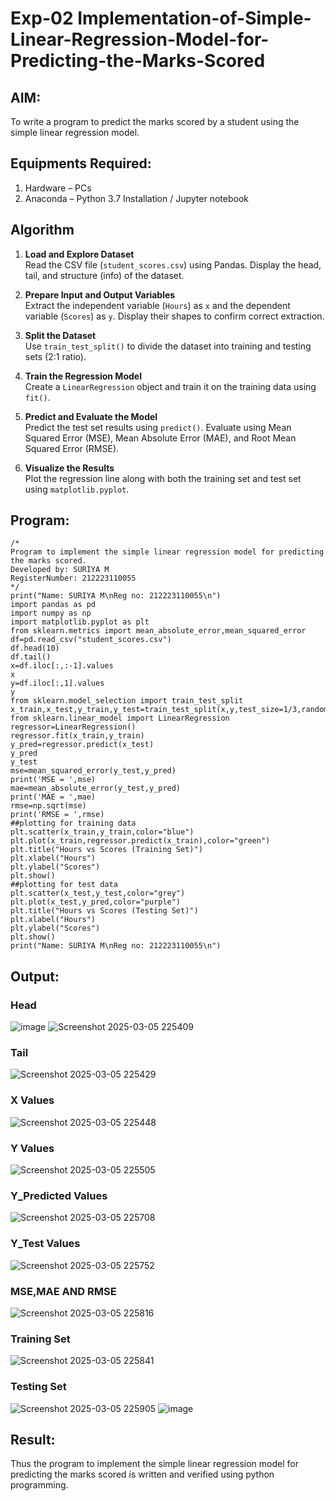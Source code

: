# Exp-02 Implementation-of-Simple-Linear-Regression-Model-for-Predicting-the-Marks-Scored

## AIM:
To write a program to predict the marks scored by a student using the simple linear regression model.

## Equipments Required:
1. Hardware – PCs
2. Anaconda – Python 3.7 Installation / Jupyter notebook

## Algorithm


1. **Load and Explore Dataset**  
   Read the CSV file (`student_scores.csv`) using Pandas. Display the head, tail, and structure (info) of the dataset.

2. **Prepare Input and Output Variables**  
   Extract the independent variable (`Hours`) as `x` and the dependent variable (`Scores`) as `y`. Display their shapes to confirm correct extraction.

3. **Split the Dataset**  
   Use `train_test_split()` to divide the dataset into training and testing sets (2:1 ratio).

4. **Train the Regression Model**  
   Create a `LinearRegression` object and train it on the training data using `fit()`.

5. **Predict and Evaluate the Model**  
   Predict the test set results using `predict()`. Evaluate using Mean Squared Error (MSE), Mean Absolute Error (MAE), and Root Mean Squared Error (RMSE).

6. **Visualize the Results**  
   Plot the regression line along with both the training set and test set using `matplotlib.pyplot`.


## Program:
```
/*
Program to implement the simple linear regression model for predicting the marks scored.
Developed by: SURIYA M
RegisterNumber: 212223110055
*/
print("Name: SURIYA M\nReg no: 212223110055\n")
import pandas as pd
import numpy as np
import matplotlib.pyplot as plt
from sklearn.metrics import mean_absolute_error,mean_squared_error
df=pd.read_csv("student_scores.csv")
df.head(10)
df.tail()
x=df.iloc[:,:-1].values
x
y=df.iloc[:,1].values
y
from sklearn.model_selection import train_test_split
x_train,x_test,y_train,y_test=train_test_split(x,y,test_size=1/3,random_state=0)
from sklearn.linear_model import LinearRegression
regressor=LinearRegression()
regressor.fit(x_train,y_train)
y_pred=regressor.predict(x_test)
y_pred
y_test
mse=mean_squared_error(y_test,y_pred)
print('MSE = ',mse)
mae=mean_absolute_error(y_test,y_pred)
print('MAE = ',mae)
rmse=np.sqrt(mse)
print('RMSE = ',rmse)
##plotting for training data
plt.scatter(x_train,y_train,color="blue")
plt.plot(x_train,regressor.predict(x_train),color="green")
plt.title("Hours vs Scores (Training Set)")
plt.xlabel("Hours")
plt.ylabel("Scores")
plt.show()
##plotting for test data
plt.scatter(x_test,y_test,color="grey")
plt.plot(x_test,y_pred,color="purple")
plt.title("Hours vs Scores (Testing Set)")
plt.xlabel("Hours")
plt.ylabel("Scores")
plt.show()
print("Name: SURIYA M\nReg no: 212223110055\n")

```

## Output:

### Head
![image](https://github.com/user-attachments/assets/7eb0cae6-dfbc-4087-b289-2b8463354245)
![Screenshot 2025-03-05 225409](https://github.com/user-attachments/assets/eb01a188-a7c0-401f-a38e-de6422d7e9e9)
### Tail
![Screenshot 2025-03-05 225429](https://github.com/user-attachments/assets/9d3a05fd-bfb4-43c1-9885-35206f5e73f6)
### X Values
![Screenshot 2025-03-05 225448](https://github.com/user-attachments/assets/5e8daf0a-6563-425d-85dd-03b64bd841ba)
### Y Values
![Screenshot 2025-03-05 225505](https://github.com/user-attachments/assets/1b216402-94fa-47dd-90f2-38f79ed4301c)
### Y_Predicted Values
![Screenshot 2025-03-05 225708](https://github.com/user-attachments/assets/5792a960-7bc6-46b7-b915-f0bb02dab370)
### Y_Test Values
![Screenshot 2025-03-05 225752](https://github.com/user-attachments/assets/bafb8ffb-52c1-4894-9638-e4a8d62b7157)
### MSE,MAE AND RMSE
![Screenshot 2025-03-05 225816](https://github.com/user-attachments/assets/aa347465-140c-4fa2-8a95-fd83c25645ae)
### Training Set
![Screenshot 2025-03-05 225841](https://github.com/user-attachments/assets/9f8b488c-5d47-4d80-b68a-449834bbd6b6)
### Testing Set
![Screenshot 2025-03-05 225905](https://github.com/user-attachments/assets/f319fa47-0d6e-40cc-8794-7d1ccd61ef0c)
![image](https://github.com/user-attachments/assets/f123130b-4646-4d42-a093-69b3f908c387)

## Result:

Thus the program to implement the simple linear regression model for predicting the marks scored is written and verified using python programming.
